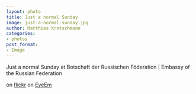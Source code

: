 ```yaml
---
layout: photo
title: Just a normal Sunday
image: just-a-normal-sunday.jpg
author: Matthias Kretschmann
categories:
- photos
post_format:
- Image
---
```


Just a normal Sunday at Botschaft der Russischen Föderation | Embassy of the Russian Federation

on [flickr](http://www.flickr.com/photos/krema/12879519993/)
on [EyeEm](http://www.eyeem.com/p/31278595)